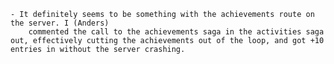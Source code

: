 <!-- ** SERVER CRASHING ERROR NOTES ** -->

    - It definitely seems to be something with the achievements route on the server. I (Anders)
        commented the call to the achievements saga in the activities saga out, effectively cutting the achievements out of the loop, and got +10 entries in without the server crashing. 